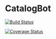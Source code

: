 # CatalogBot

[![Build Status](https://travis-ci.org/stefaneng/catalogbot.svg?branch=master)](https://travis-ci.org/stefaneng/catalogbot)

[![Coverage Status](https://coveralls.io/repos/stefaneng/catalogbot/badge.png)](https://coveralls.io/r/stefaneng/catalogbot)
